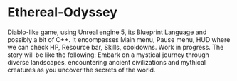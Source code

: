 # Ethereal-Odyssey
Diablo-like game, using Unreal engine 5, its Blueprint Language and possibly a bit of C++. It encompasses Main menu, Pause menu, HUD where we can check HP, Resource bar, Skills, cooldowns. Work in progress.
The story will be like the following: Embark on a mystical journey through diverse landscapes, encountering ancient civilizations and mythical creatures as you uncover the secrets of the world.
